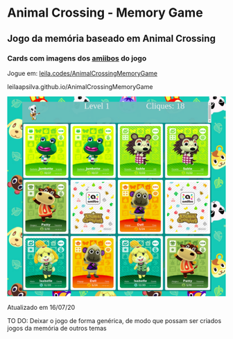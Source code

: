# Animal Crossing - Memory Game
## Jogo da memória baseado em Animal Crossing

### Cards com imagens dos [amiibos](https://animal-crossing.com/amiibo/collections/series-1-4-amiibo-cards) do jogo

Jogue em: 
[leila.codes/AnimalCrossingMemoryGame](leila.codes/AnimalCrossingMemoryGame) 

leilaapsilva.github.io/AnimalCrossingMemoryGame



![Imagem do jogo](img/printscreen.png)

Atualizado em 16/07/20

TO DO: Deixar o jogo de forma genérica, de modo que possam ser criados jogos da memória de outros temas
